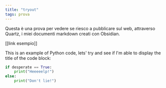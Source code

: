 ```yaml
---
title: "tryout"
tags: prova
---
```


Questa è una prova per vedere se riesco a pubblicare sul web, attraverso Quartz, i miei documenti markdown creati con Obsidian.

[[link esempio]]

This is an example of Python code, lets' try and see if I'm able to display the title of the code block:
```python {title:"My first hopeless try"}
if desperate == True:
	print("Heeeeelp!")
else:
	print("Don't lie!")
```
